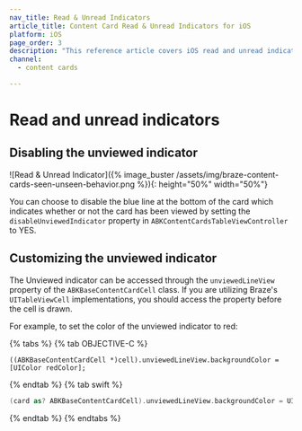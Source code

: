 ```yaml
---
nav_title: Read & Unread Indicators
article_title: Content Card Read & Unread Indicators for iOS
platform: iOS
page_order: 3
description: "This reference article covers iOS read and unread indicators and how to implement them in your Content Cards."
channel:
  - content cards

---
```


# Read and unread indicators

## Disabling the unviewed indicator

 ![Read & Unread Indicator]({% image_buster /assets/img/braze-content-cards-seen-unseen-behavior.png %}){: height="50%" width="50%"}

You can choose to disable the blue line at the bottom of the card which indicates whether or not the card has been viewed by setting the `disableUnviewedIndicator` property in `ABKContentCardsTableViewController` to YES.

## Customizing the unviewed indicator

The Unviewed indicator can be accessed through the `unviewedLineView` property of the `ABKBaseContentCardCell` class. If you are utilizing Braze's `UITableViewCell` implementations, you should access the property before the cell is drawn.

For example, to set the color of the unviewed indicator to red:

{% tabs %}
{% tab OBJECTIVE-C %}

```objc
((ABKBaseContentCardCell *)cell).unviewedLineView.backgroundColor = [UIColor redColor];
```

{% endtab %}
{% tab swift %}

```swift
(card as? ABKBaseContentCardCell).unviewedLineView.backgroundColor = UIColor.red
```

{% endtab %}
{% endtabs %}
